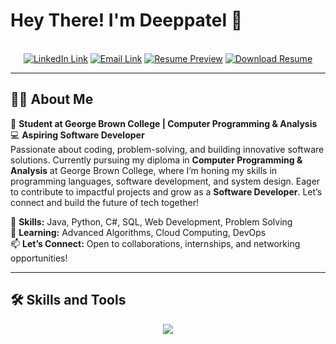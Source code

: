# Hey There! I'm Deeppatel 👋  
<div id="header" align="center">
 
  <br>
  <a href="https://www.linkedin.com/in/deep-patel-a7181520b/"><img src="https://img.shields.io/badge/LinkedIn-blue?logo=linkedin&logoColor=white&style=for-the-badge" alt="LinkedIn Link"></a>
  <a href="mailto:deeppatel9171@gmail.com"><img src="https://img.shields.io/badge/Email-D14836?style=for-the-badge&logo=gmail&logoColor=white" alt="Email Link"></a>
  <a href="https://github.com/Deeppatel91/Deeppatel91/blob/main/Resume.md"><img src="https://img.shields.io/badge/Preview-Resume-FF6C37?style=for-the-badge&logo=github&logoColor=white" alt="Resume Preview"></a>
  <a href="https://github.com/Deeppatel91/Deeppatel91/raw/main/Deep-Patel.Resume.docx"><img src="https://img.shields.io/badge/Download-Resume-005571?style=for-the-badge&logo=github&logoColor=white" alt="Download Resume"></a>
</div>

---

## :man_technologist: About Me  
🚀 **Student at George Brown College | Computer Programming & Analysis**  
💻 **Aspiring Software Developer**  
Passionate about coding, problem-solving, and building innovative software solutions. Currently pursuing my diploma in **Computer Programming & Analysis** at George Brown College, where I’m honing my skills in programming languages, software development, and system design. Eager to contribute to impactful projects and grow as a **Software Developer**. Let’s connect and build the future of tech together!  

🔧 **Skills:** Java, Python, C#, SQL, Web Development, Problem Solving  
🌱 **Learning:** Advanced Algorithms, Cloud Computing, DevOps  
📫 **Let’s Connect:** Open to collaborations, internships, and networking opportunities!  

---

## 🛠️ Skills and Tools  
<div align="center" id="skill-icons">
  <a href="https://skillicons.dev">
    <img src="https://skillicons.dev/icons?i=java,python,js,ts,php,html,css,cpp,cs,react,angular,bootstrap,nextjs,nodejs,spring,dotnet,tailwind,androidstudio,idea,vscode,aws,azure,git,docker,kubernetes,kafka,jenkins,travis,postman,mysql,mongodb,postgresql,firebase,linux,bash,tensorflow,flutter,dart,processing,p5js"/>
  </a>
</div>
